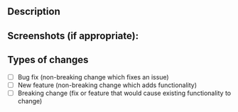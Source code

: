 <!--- Provide a general summary of your changes in the Title above -->

## Description

<!--- Why is this change required? What problem does it solve? -->
<!--- If it fixes an open issue, please link to the issue here. -->
<!--- Describe your changes in detail -->

## Screenshots (if appropriate):

## Types of changes

<!--- What types of changes does your code introduce? Put an `x` in all the boxes that apply: -->

- [ ] Bug fix (non-breaking change which fixes an issue)
- [ ] New feature (non-breaking change which adds functionality)
- [ ] Breaking change (fix or feature that would cause existing functionality to change)
